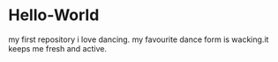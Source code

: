 # Hello-World
my first repository
i love dancing.
my favourite dance form is wacking.it keeps me fresh and active.
